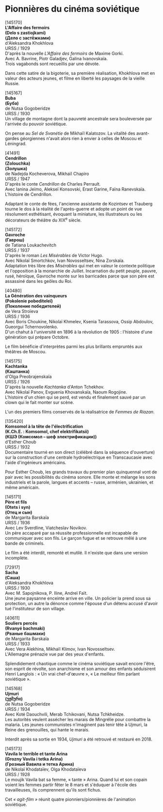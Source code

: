 # Pionnières du cinéma soviétique

[145170]  
**L'Affaire des fermoirs**  
**(Delo s zastiojkami)**  
**(Дело с застёжками)**  
d'Aleksandra Khokhlova  
URSS / 1929  
D'après la nouvelle _L'Affaire des fermoirs_ de Maxime Gorki.  
Avec A. Bavrine, Piotr Galadjev, Galina Ivanovskaïa.  
Trois vagabonds sont recueillis par une dévote.

Dans cette satire de la bigoterie, sa première réalisation, Khokhlova met en valeur des acteurs jeunes, et filme en liberté les paysages de la vieille Russie.

[145167]  
**Buba**  
**(Буба)**  
de Nutsa Gogoberidze  
URSS / 1930  
Un village de montagne dont la pauvreté ancestrale sera bouleversée par l'arrivée du pouvoir soviétique.

On pense au _Sel de Svanétie_ de Mikhaïl Kalatozov. La vitalité des avant-gardes géorgiennes n'avait alors rien à envier à celles de Moscou et Léningrad.

[41491]  
**Cendrillon**  
**(Zolouchka)**  
**(Золушка)**  
de Nadejda Kocheverova, Mikhaïl Chapiro  
URSS / 1947  
D'après le conte _Cendrillon_ de Charles Perrault.  
Avec Ianina Jeïmo, Alekseï Konsovski, Erast Garine, Faïna Ranevskaïa.  
L'histoire de Cendrillon.

Adaptant le conte de fées, l'ancienne assistante de Kozintsev et Trauberg tourne le dos à la réalité de l'après-guerre et adopte un point de vue résolument esthétisant, évoquant la miniature, les illustrateurs ou les décorateurs de théâtre du XIX<sup>e</sup> siècle.

[145172]  
**Gavroche**  
**(Гаврош)**  
de Tatiana Loukachevitch  
URSS / 1937  
D'après le roman _Les Misérables_ de Victor Hugo.  
Avec Nikolaï Smortchkov, Ivan Novosseltsev, Nina Zorskaïa.  
Adaptation très libre des _Misérables_ qui met en valeur le contexte politique et l'opposition à la monarchie de Juillet. Incarnation du petit peuple, pauvre, rusé, héroïque, Gavroche monte sur les barricades parce que son père est assassiné dans les geôles du Roi.

[40480]  
**La Génération des vainqueurs**  
**(Pokolenie pobediteleï)**  
**(Поколение победителей)**  
de Vera Stroïeva  
URSS / 1936  
Avec Boris Choukine, Nikolaï Khmelev, Ksenia Tarassova, Ossip Abdoulov, Gueorgui Tchernovolenko.  
D'un chahut à l'université en 1896 à la révolution de 1905 : l'histoire d'une génération qui prépare Octobre.

Le film bénéficie d'interprètes parmi les plus brillants empruntés aux théâtres de Moscou.

[145175]  
**Kachtanka**  
**(Каштанка)**  
d'Olga Preobrajenskaïa  
URSS / 1926  
D'après la nouvelle _Kachtanka_ d'Anton Tchekhov.  
Avec Nikolaï Panov, Evguenia Khovanskaïa, Naoum Rogojine.  
L'histoire d'un chien qui se perd, est vendu et finalement sauvé par un clown qui le fait monter sur scène.

L'un des premiers films conservés de la réalisatrice de _Femmes de Riazan_.

[135420]  
**Komsomol à la tête de l'électrification**  
**(K.Ch.E. : Komsomol, chef elektrifikatsii)**  
**(КШЭ (Комсомол – шеф электрификации))**  
d'Esther Choub  
URSS / 1932  
Documentaire tourné en son direct (célébré dans la séquence d'ouverture) sur la construction d'une centrale hydroélectrique en Transcaucasie avec l'aide d'ingénieurs américains.

Pour Esther Choub, les grands travaux du premier plan quinquennal vont de pair avec les possibilités du cinéma sonore. Elle monte et mélange les sons industriels et la parole, langues et accents – russe, arménien, ukrainien, et même américain.

[145171]  
**Père et fils**  
**(Otets i syn)**  
**(Отец и сын)**  
de Margarita Barskaïa  
URSS / 1936  
Avec Lev Sverdline, Viatcheslav Novikov.  
Un père accaparé par sa réussite professionnelle est incapable de communiquer avec son fils. Le garçon fugue et se retrouve mêlé à une bande de criminels.

Le film a été interdit, remonté et mutilé. Il n'existe que dans une version incomplète.

[72917]  
**Sacha**  
**(Саша)**  
d'Aleksandra Khokhlova  
URSS / 1930  
Avec M. Sapojnikova, P. Iline, Andreï Faït.  
Une jeune paysanne enceinte arrive en ville. Un policier la prend sous sa protection, un autre la dénonce comme l'épouse d'un détenu accusé d'avoir tué l'instituteur de son village.

[40611]  
**Souliers percés**  
**(Rvanyé bachmaki)**  
**(Рваные башмаки)**  
de Margarita Barskaïa  
URSS / 1933  
Avec Vera Alekhina, Mikhaïl Klimov, Ivan Novosseltsev.  
L'Allemagne prénazie vue par des yeux d'enfants.

Splendidement chaotique comme le cinéma soviétique savait encore l'être, son esprit de révolte, son anarchisme et son amour des enfants séduisirent Henri Langlois : « Un vrai chef-d'œuvre », « Le meilleur film parlant soviétique ».

[145168]  
**Ujmuri**  
**(უჟმური)**  
de Nutsa Gogoberidze  
URSS / 1934  
Avec Koté Daouchvili, Merab Tchikovani, Nutsa Tchkheidze.  
Les autorités veulent assécher les marais de Mingrélie pour combattre la malaria. Les jeunes communistes n'imaginent pas tenir tête à Ujmuri, la Reine des grenouilles, qui hante le marais.

Interdit après sa sortie en 1934, _Ujmuri_ a été retrouvé et restauré en 2018.

[145173]  
**Vavila le terrible et tante Arina**  
**(Grozny Vavila i tetka Arina)**  
**(Грозный Вавила и тетка Арина)**  
de Nikolaï Khodataïev, Olga Khodataïeva  
URSS / 1928  
Le moujik Vavila bat sa femme, « tante » Arina. Quand lui et son copain voient les femmes partir fêter le 8 mars et s'éduquer à l'école des travailleuses, ils comprennent qu'ils sont fichus.

Cet _« agit-film »_ réunit quatre pionniers/pionnières de l'animation soviétique.

